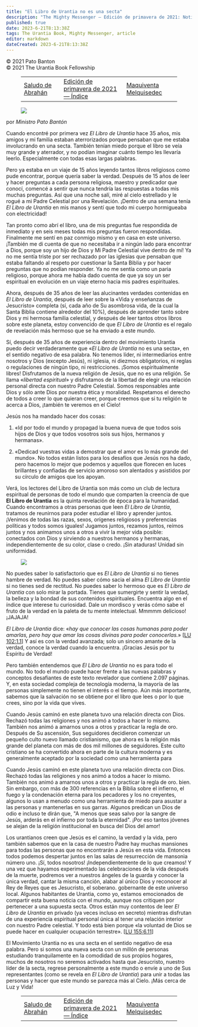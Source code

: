 ```yaml
---
title: "El Libro de Urantia no es una secta"
description: "The Mighty Messenger — Edición de primavera de 2021: Noticias y opiniones para los lectores de El Libro de Urantia"
published: true
date: 2023-6-21T8:13:38Z
tags: The Urantia Book, Mighty Messenger, article
editor: markdown
dateCreated: 2023-6-21T8:13:38Z
---
```


<p class="v-card v-sheet theme--light grey lighten-3 px-2">© 2021 Pato Banton<br>© 2021 The Urantia Book Fellowship</p>
<figure class="table chapter-navigator">
  <table>
    <tbody>
      <tr>
        <td>
        <a href="/es/article/Duane_Johnson/Abrahams_Salute">
          <span class="mdi mdi-arrow-left-drop-circle"></span><span class="pl-2">Saludo de Abrahán</span>
        </a>
        </td>
        <td>
        <a href="/es/index/articles_mighty_messenger#edición-de-primavera-de-2021">
          <span class="mdi mdi-book-open-variant"></span><span class="pl-2">Edición de primavera de 2021 — Índice</span>
        </a>
        </td>
        <td>
        <a href="/es/article/Stuart_R_Kerr_III/Machiventa_Melchizedek">
          <span class="pr-2">Maquiventa Melquisedec</span><span class="mdi mdi-arrow-right-drop-circle"></span>
        </a>
        </td>
      </tr>
    </tbody>
  </table>
</figure>



<figure id="Figure_1" class="image urantiapedia estilo-imagen-alinear-izquierda">
<img src="/image/article/The_Mighty_Messenger/2021_Spring/023.jpg">
</figure>

por _Ministro Pato Bantón_

Cuando encontré por primera vez _El Libro de Urantia_ hace 35 años, mis amigos y mi familia estaban aterrorizados porque pensaban que me estaba involucrando en una secta. También tenían miedo porque el libro se veía muy grande y aterrador, y no podían imaginar cuánto tiempo les llevaría leerlo. Especialmente con todas esas largas palabras.

Pero ya estaba en un viaje de 15 años leyendo tantos libros religiosos como pude encontrar, porque quería saber la verdad. Después de 15 años de leer y hacer preguntas a cada persona religiosa, maestro y predicador que conocí, comencé a sentir que nunca tendría las respuestas a todas mis muchas preguntas. Así que una noche salí, miré al cielo estrellado y le rogué a mi Padre Celestial por una Revelación. ¡Dentro de una semana tenía _El Libro de Urantia_ en mis manos y sentí que todo mi cuerpo hormigueaba con electricidad!

Tan pronto como abrí el libro, una de mis preguntas fue respondida de inmediato y en seis meses todas mis preguntas fueron respondidas. Finalmente me sentí en paz conmigo mismo y en casa en este universo. ¡También me di cuenta de que no necesitaba ir a ningún lado para encontrar a Dios, porque soy un hijo de Dios y Mi Padre Celestial vive dentro de mí! Ya no me sentía triste por ser rechazado por las iglesias que pensaban que estaba faltando al respeto por cuestionar la Santa Biblia y por hacer preguntas que no podían responder. Ya no me sentía como un paria religioso, porque ahora me había dado cuenta de que ya soy un ser espiritual en evolución en un viaje eterno hacia mis padres espirituales.

Ahora, después de 35 años de leer las alucinantes verdades contenidas en _El Libro de Urantia_, después de leer sobre la «Vida y enseñanzas de Jesucristo» completa (sí, cada año de Su asombrosa vida, de la cual la Santa Biblia contiene alrededor del 10%), después de aprender tanto sobre Dios y mi hermosa familia celestial, y después de leer tantos otros libros sobre este planeta, estoy convencido de que _El Libro de Urantia_ es el regalo de revelación más hermoso que se ha enviado a este mundo.

Sí, después de 35 años de experiencia dentro del movimiento Urantia puedo decir verdaderamente que «_El Libro de Urantia_ no es una secta», en el sentido negativo de esa palabra. No tenemos líder, ni intermediarios entre nosotros y Dios (excepto Jesús), ni iglesia, ni diezmos obligatorios, ni reglas o regulaciones de ningún tipo, ni restricciones. ¡Somos espiritualmente libres! Disfrutamos de la nueva religión de Jesús, que no es una religión. Se llama «_libertad espiritual_» y disfrutamos de la libertad de elegir una relación personal directa con nuestro Padre Celestial. Somos responsables ante Dios y sólo ante Dios por nuestra ética y moralidad. Respetamos el derecho de todos a creer lo que quieran creer, porque creemos que si tu religión te acerca a Dios, ¡también te veremos en el Cielo!

Jesús nos ha mandado hacer dos cosas:

1. «Id por todo el mundo y propagad la buena nueva de que todos sois hijos de Dios y que todos vosotros sois sus hijos, hermanos y hermanas».

2. «Dedicad vuestras vidas a demostrar que el amor es lo más grande del mundo». No todos están listos para los desafíos que Jesús nos ha dado, pero hacemos lo mejor que podemos y aquellos que florecen en luces brillantes y confiadas de servicio amoroso son alentados y asistidos por su círculo de amigos que los apoyan.

Verá, los lectores del Libro de Urantia son más como un club de lectura espiritual de personas de todo el mundo que comparten la creencia de que __El Libro de Urantia__ es la quinta revelación de época para la humanidad. Cuando encontramos a otras personas que leen _El Libro de Urantia_, tratamos de reunirnos para poder estudiar el libro y aprender juntos. ¡Venimos de todas las razas, sexos, orígenes religiosos y preferencias políticas y todos somos iguales! Jugamos juntos, rezamos juntos, reímos juntos y nos animamos unos a otros a vivir la mejor vida posible: conectados con Dios y sirviendo a nuestros hermanos y hermanas, independientemente de su color, clase o credo. ¡Sin ataduras! Unidad sin uniformidad.

<figure id="Figure_2" class="image urantiapedia estilo-imagen-alinear-derecha">
<img src="/image/article/The_Mighty_Messenger/2021_Spring/024.jpg">
</figure>

No puedes saber lo satisfactorio que es _El Libro de Urantia_ si no tienes hambre de verdad. No puedes saber cómo sacia el alma _El Libro de Urantia_ si no tienes sed de rectitud. No puedes saber lo hermoso que es _El Libro de Urantia_ con solo mirar la portada. Tienes que sumergirte y sentir la verdad, la belleza y la bondad de sus contenidos espirituales. Encuentra algo en el índice que interese tu curiosidad. Dale un mordisco y verás cómo sabe el fruto de la verdad en la paleta de tu mente intelectual. Mmmmm delicioso! ¡JAJAJA!

_El Libro de Urantia_ dice: «_hay que conocer las cosas humanas para poder amarlas, pero hay que amar las cosas divinas para poder conocerlas._» <a id="a67_147"></a>[[LU 102:1.1](/es/The_Urantia_Book/102#p1_1)] Y así es con la verdad avanzada; solo un sincero amante de la verdad, conoce la verdad cuando la encuentra. ¡Gracias Jesús por tu Espíritu de Verdad!

Pero también entendemos que _El Libro de Urantia_ no es para todo el mundo. No todo el mundo puede hacer frente a las nuevas palabras y conceptos desafiantes de este texto revelador que contiene 2.097 páginas. Y, en esta sociedad compleja de tecnología moderna, la mayoría de las personas simplemente no tienen el interés o el tiempo. Aún más importante, sabemos que la salvación no se obtiene por el libro que lees o por lo que crees, sino por la vida que vives.

Cuando Jesús caminó en este planeta tuvo una relación directa con Dios. Rechazó todas las religiones y nos animó a todos a hacer lo mismo. También nos animó a amarnos unos a otros y practicar la regla de oro. Después de Su ascensión, Sus seguidores decidieron comenzar un pequeño culto nuevo llamado cristianismo, que ahora es la religión más grande del planeta con más de dos mil millones de seguidores. Este culto cristiano se ha convertido ahora en parte de la cultura moderna y es generalmente aceptado por la sociedad como una herramienta para

Cuando Jesús caminó en este planeta tuvo una relación directa con Dios. Rechazó todas las religiones y nos animó a todos a hacer lo mismo. También nos animó a amarnos unos a otros y practicar la regla de oro. bien. Sin embargo, con más de 300 referencias en la Biblia sobre el infierno, el fuego y la condenación eterna para los pecadores y los no creyentes, algunos lo usan a menudo como una herramienta de miedo para asustar a las personas y mantenerlas en sus garras. Algunos predican un Dios de odio e incluso te dirán que, "A menos que seas salvo por la sangre de Jesús, arderás en el infierno por toda la eternidad". ¡Por eso tantos jóvenes se alejan de la religión institucional en busca del Dios del amor!

Los urantianos creen que Jesús es el camino, la verdad y la vida, pero también sabemos que en la casa de nuestro Padre hay muchas mansiones para todas las personas que no encontrarán a Jesús en esta vida. Entonces todos podemos despertar juntos en las salas de resurrección de mansonia número uno. ¡Sí, todos nosotros! ¡Independientemente de lo que creamos! Y una vez que hayamos experimentado las celebraciones de la vida después de la muerte, podremos ver a nuestros ángeles de la guarda y conocer la única verdad, cantar la misma canción, alabar al único Dios y reconocer al Rey de Reyes que es Jesucristo, el soberano. gobernante de este universo local. Algunos habitantes de Urantia, como yo, estamos emocionados de compartir esta buena noticia con el mundo, aunque nos critiquen por pertenecer a una supuesta secta. Otros están muy contentos de leer _El Libro de Urantia_ en privado (ya veces incluso en secreto) mientras disfrutan de una experiencia espiritual personal única al tener una relación interior con nuestro Padre celestial. Y todo está bien porque «la voluntad de Dios se puede hacer en cualquier ocupación terrestre». <a id="a77_1137"></a>[[LU 155:6.11](/es/The_Urantia_Book/155#p6_11)]

El Movimiento Urantia no es una secta en el sentido negativo de esa palabra. Pero si somos una nueva secta con un millón de personas estudiando tranquilamente en la comodidad de sus propios hogares, muchos de nosotros no seremos activados hasta que Jesucristo, nuestro líder de la secta, regrese personalmente a este mundo o envíe a uno de Sus representantes (como se revela en _El Libro de Urantia_) para unir a todas las personas y hacer que este mundo se parezca más al Cielo. ¡Más cerca de Luz y Vida!



<figure class="table chapter-navigator">
  <table>
    <tbody>
      <tr>
        <td>
        <a href="/es/article/Duane_Johnson/Abrahams_Salute">
          <span class="mdi mdi-arrow-left-drop-circle"></span><span class="pl-2">Saludo de Abrahán</span>
        </a>
        </td>
        <td>
        <a href="/es/index/articles_mighty_messenger#edición-de-primavera-de-2021">
          <span class="mdi mdi-book-open-variant"></span><span class="pl-2">Edición de primavera de 2021 — Índice</span>
        </a>
        </td>
        <td>
        <a href="/es/article/Stuart_R_Kerr_III/Machiventa_Melchizedek">
          <span class="pr-2">Maquiventa Melquisedec</span><span class="mdi mdi-arrow-right-drop-circle"></span>
        </a>
        </td>
      </tr>
    </tbody>
  </table>
</figure>
